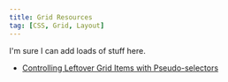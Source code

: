 ```yaml
---
title: Grid Resources
tag: [CSS, Grid, Layout]
---
```

I'm sure I can add loads of stuff here.

* [Controlling Leftover Grid Items with Pseudo-selectors](https://css-irl.info/controlling-leftover-grid-items/)
